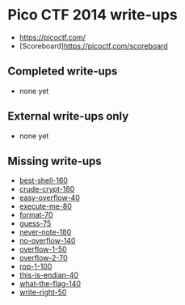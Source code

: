 # Pico CTF 2014 write-ups

* <https://picoctf.com/>
* [Scoreboard]<https://picoctf.com/scoreboard>

## Completed write-ups

* none yet

## External write-ups only

* none yet

## Missing write-ups

* [best-shell-160](binary-exploitation/best-shell-160)
* [crude-crypt-180](binary-exploitation/crude-crypt-180)
* [easy-overflow-40](binary-exploitation/easy-overflow-40)
* [execute-me-80](binary-exploitation/execute-me-80)
* [format-70](binary-exploitation/format-70)
* [guess-75](binary-exploitation/guess-75)
* [never-note-180](binary-exploitation/never-note-180)
* [no-overflow-140](binary-exploitation/no-overflow-140)
* [overflow-1-50](binary-exploitation/overflow-1-50)
* [overflow-2-70](binary-exploitation/overflow-2-70)
* [rop-1-100](binary-exploitation/rop-1-100)
* [this-is-endian-40](binary-exploitation/this-is-endian-40)
* [what-the-flag-140](binary-exploitation/what-the-flag-140)
* [write-right-50](binary-exploitation/write-right-50)
